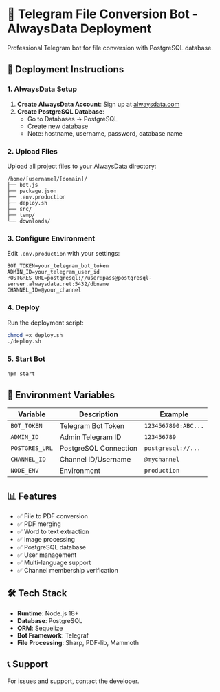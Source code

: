 # 🤖 Telegram File Conversion Bot - AlwaysData Deployment

Professional Telegram bot for file conversion with PostgreSQL database.

## 🚀 Deployment Instructions

### 1. AlwaysData Setup

1. **Create AlwaysData Account**: Sign up at [alwaysdata.com](https://alwaysdata.com)
2. **Create PostgreSQL Database**:
   - Go to Databases → PostgreSQL
   - Create new database
   - Note: hostname, username, password, database name

### 2. Upload Files

Upload all project files to your AlwaysData directory:
```
/home/[username]/[domain]/
├── bot.js
├── package.json
├── .env.production
├── deploy.sh
├── src/
├── temp/
└── downloads/
```

### 3. Configure Environment

Edit `.env.production` with your settings:

```env
BOT_TOKEN=your_telegram_bot_token
ADMIN_ID=your_telegram_user_id
POSTGRES_URL=postgresql://user:pass@postgresql-server.alwaysdata.net:5432/dbname
CHANNEL_ID=@your_channel
```

### 4. Deploy

Run the deployment script:
```bash
chmod +x deploy.sh
./deploy.sh
```

### 5. Start Bot

```bash
npm start
```

## 🔧 Environment Variables

| Variable | Description | Example |
|----------|-------------|---------|
| `BOT_TOKEN` | Telegram Bot Token | `1234567890:ABC...` |
| `ADMIN_ID` | Admin Telegram ID | `123456789` |
| `POSTGRES_URL` | PostgreSQL Connection | `postgresql://...` |
| `CHANNEL_ID` | Channel ID/Username | `@mychannel` |
| `NODE_ENV` | Environment | `production` |

## 📊 Features

- ✅ File to PDF conversion
- ✅ PDF merging  
- ✅ Word to text extraction
- ✅ Image processing
- ✅ PostgreSQL database
- ✅ User management
- ✅ Multi-language support
- ✅ Channel membership verification

## 🛠 Tech Stack

- **Runtime**: Node.js 18+
- **Database**: PostgreSQL
- **ORM**: Sequelize
- **Bot Framework**: Telegraf
- **File Processing**: Sharp, PDF-lib, Mammoth

## 📞 Support

For issues and support, contact the developer.

